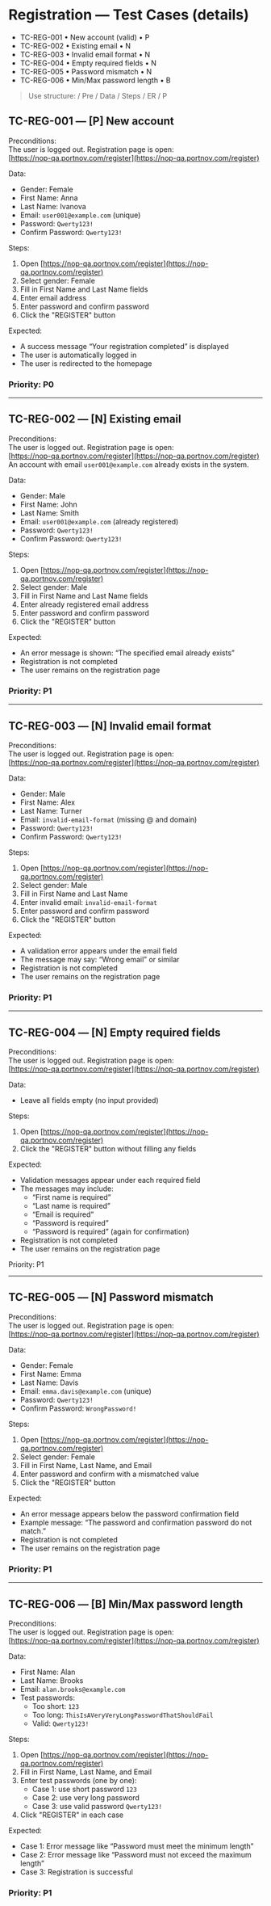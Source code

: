 # Registration — Test Cases (details)
- TC-REG-001 • New account (valid) • P
- TC-REG-002 • Existing email • N
- TC-REG-003 • Invalid email format • N
- TC-REG-004 • Empty required fields • N
- TC-REG-005 • Password mismatch • N
- TC-REG-006 • Min/Max password length • B

> Use structure: / Pre / Data / Steps / ER / P

## TC-REG-001 — [P] New account 

Preconditions:  
The user is logged out. Registration page is open:  
[https://nop-qa.portnov.com/register](https://nop-qa.portnov.com/register)

Data:  
- Gender: Female  
- First Name: Anna  
- Last Name: Ivanova  
- Email: `user001@example.com` (unique)  
- Password: `Qwerty123!`  
- Confirm Password: `Qwerty123!`

Steps:  
1) Open [https://nop-qa.portnov.com/register](https://nop-qa.portnov.com/register)  
2) Select gender: Female  
3) Fill in First Name and Last Name fields  
4) Enter email address  
5) Enter password and confirm password  
6) Click the "REGISTER" button

Expected:  
- A success message “Your registration completed” is displayed  
- The user is automatically logged in  
- The user is redirected to the homepage  

### Priority: P0  

---

## TC-REG-002 — [N] Existing email 



Preconditions:  
The user is logged out. Registration page is open:  
[https://nop-qa.portnov.com/register](https://nop-qa.portnov.com/register)  
An account with email `user001@example.com` already exists in the system.

Data:  
- Gender: Male  
- First Name: John  
- Last Name: Smith  
- Email: `user001@example.com` (already registered)  
- Password: `Qwerty123!`  
- Confirm Password: `Qwerty123!`

Steps:  
1) Open [https://nop-qa.portnov.com/register](https://nop-qa.portnov.com/register)  
2) Select gender: Male  
3) Fill in First Name and Last Name fields  
4) Enter already registered email address  
5) Enter password and confirm password  
6) Click the "REGISTER" button

Expected:  
- An error message is shown: “The specified email already exists”  
- Registration is not completed  
- The user remains on the registration page

### Priority: P1  

---

## TC-REG-003 — [N] Invalid email format

Preconditions:  
The user is logged out. Registration page is open:  
[https://nop-qa.portnov.com/register](https://nop-qa.portnov.com/register)

Data:  
- Gender: Male  
- First Name: Alex  
- Last Name: Turner  
- Email: `invalid-email-format` (missing @ and domain)  
- Password: `Qwerty123!`  
- Confirm Password: `Qwerty123!`

Steps:  
1) Open [https://nop-qa.portnov.com/register](https://nop-qa.portnov.com/register)  
2) Select gender: Male  
3) Fill in First Name and Last Name  
4) Enter invalid email: `invalid-email-format`  
5) Enter password and confirm password  
6) Click the "REGISTER" button

Expected:  
- A validation error appears under the email field  
- The message may say: “Wrong email” or similar  
- Registration is not completed  
- The user remains on the registration page

### Priority: P1

---

## TC-REG-004 — [N] Empty required fields

Preconditions:   
The user is logged out. Registration page is open:  
[https://nop-qa.portnov.com/register](https://nop-qa.portnov.com/register)

Data:  
- Leave all fields empty (no input provided)

Steps:  
1) Open [https://nop-qa.portnov.com/register](https://nop-qa.portnov.com/register)  
2) Click the "REGISTER" button without filling any fields

Expected:  
- Validation messages appear under each required field  
- The messages may include:  
  - “First name is required”  
  - “Last name is required”  
  - “Email is required”  
  - “Password is required”  
  - “Password is required” (again for confirmation)  
- Registration is not completed  
- The user remains on the registration page

Priority: P1

---

## TC-REG-005 — [N] Password mismatch

Preconditions:  
The user is logged out. Registration page is open:  
[https://nop-qa.portnov.com/register](https://nop-qa.portnov.com/register)

Data:  
- Gender: Female  
- First Name: Emma  
- Last Name: Davis  
- Email: `emma.davis@example.com` (unique)  
- Password: `Qwerty123!`  
- Confirm Password: `WrongPassword!`

Steps:  
1) Open [https://nop-qa.portnov.com/register](https://nop-qa.portnov.com/register)  
2) Select gender: Female  
3) Fill in First Name, Last Name, and Email  
4) Enter password and confirm with a mismatched value  
5) Click the "REGISTER" button

Expected:  
- An error message appears below the password confirmation field  
- Example message: “The password and confirmation password do not match.”  
- Registration is not completed  
- The user remains on the registration page

### Priority: P1

---

## TC-REG-006 — [B] Min/Max password length

Preconditions:  
The user is logged out. Registration page is open:  
[https://nop-qa.portnov.com/register](https://nop-qa.portnov.com/register)

Data:  
- First Name: Alan  
- Last Name: Brooks  
- Email: `alan.brooks@example.com`  
- Test passwords:  
  - Too short: `123`  
  - Too long: `ThisIsAVeryVeryLongPasswordThatShouldFail`  
  - Valid: `Qwerty123!`  

Steps:  
1) Open [https://nop-qa.portnov.com/register](https://nop-qa.portnov.com/register)  
2) Fill in First Name, Last Name, and Email  
3) Enter test passwords (one by one):
   - Case 1: use short password `123`  
   - Case 2: use very long password  
   - Case 3: use valid password `Qwerty123!`  
4) Click "REGISTER" in each case

Expected:  
- Case 1: Error message like “Password must meet the minimum length”  
- Case 2: Error message like “Password must not exceed the maximum length”  
- Case 3: Registration is successful

### Priority: P1
